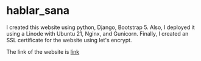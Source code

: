 # hablar_sana
I created this website using python, Django, Bootstrap 5. Also, I deployed it using a Linode with Ubuntu 21, Nginx, and Gunicorn. Finally, I created an SSL certificate for the website using let's encrypt.

The link of the website is [link](https://hablarsana.co/)
